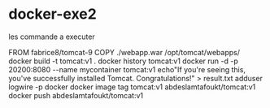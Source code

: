 # docker-exe2
les commande a executer 

FROM fabrice8/tomcat-9
COPY ./webapp.war /opt/tomcat/webapps/
docker build -t tomcat:v1 .
docker history tomcat:v1
docker run -d -p 20200:8080 --name mycontainer tomcat:v1
echo"If you're seeing this, you've successfully installed Tomcat. Congratulations!" > result.txt
adduser logwire -p docker
docker image tag tomcat:v1 abdeslamtafoukt/tomcat:v1
docker push abdeslamtafoukt/tomcat:v1


